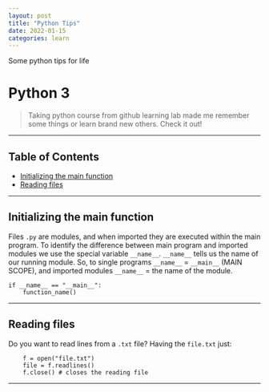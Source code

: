 ```yaml
---
layout: post
title: "Python Tips"
date: 2022-01-15
categories: learn
---
```


Some python tips for life

# Python 3

> Taking python course from github learning lab made me remember some things or learn brand new others. Check it out!

***

## Table of Contents
  - [Initializing the main function](#initializing-the-main-function)
  - [Reading files](#reading-files)

***
## Initializing the main function

Files `.py` are modules, and when imported they are executed within the main program.
To identify the difference between main program and imported modules we use the special variable `__name__`.
`__name__` tells us the name of our running module.
So, to single programs `__name__` = `__main__` (MAIN SCOPE), and imported modules `__name__` = the name of the module. 

```
if __name__ == "__main__":
    function_name()
```

***
## Reading files
Do you want to read lines from a `.txt` file?
Having the `file.txt` just:

```
    f = open("file.txt")
    file = f.readlines()
    f.close() # closes the reading file
```

***
